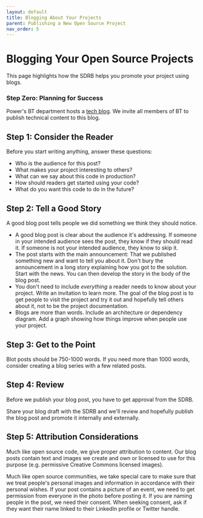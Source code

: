 ```yaml
---
layout: default
title: Blogging About Your Projects
parent: Publishing a New Open Source Project
nav_order: 5
---
```


# Blogging Your Open Source Projects

This page highlights how the SDRB helps you promote your project using blogs.

### Step Zero: Planning for Success

Power's BT department hosts a [tech blog](https://blog.techatpower.com/). We invite all members of BT to publish technical content to this blog.

## Step 1: Consider the Reader

Before you start writing anything, answer these questions:

 - Who is the audience for this post?
 - What makes your project interesting to others?
 - What can we say about this code in production?
 - How should readers get started using your code?
 - What do you want this code to do in the future?

## Step 2: Tell a Good Story

A good blog post tells people we did something we think they should notice.

 - A good blog post is clear about the audience it's addressing. If someone in your intended audience sees the post, they know if they should read it. If someone is not your intended audience, they know to skip it.
 - The post starts with the main announcement: That we published something new and want to tell you about it. Don't bury the announcement in a long story explaining how you got to the solution. Start with the news. You can then develop the story in the body of the blog post.
 - You don't need to include _everything_ a reader needs to know about your project. Write an invitation to learn more. The goal of the blog post is to get people to visit the project and try it out and hopefully tell others about it, not to be the project documentation.
 - Blogs are more than words. Include an architecture or dependency diagram. Add a graph showing how things improve when people use your project.

## Step 3: Get to the Point

Blot posts should be 750-1000 words. If you need more than 1000 words, consider creating a blog series with a few related posts.

## Step 4: Review

Before we publish your blog post, you have to get approval from the SDRB.

Share your blog draft with the SDRB and we'll review and hopefully publish the blog post and promote it internally and externally.

## Step 5: Attribution Considerations

Much like open source code, we give proper attribution to content. Our blog posts contain text and images we create and own or licensed to use for this purpose (e.g. permissive Creative Commons licensed images).

Much like open source communities, we take special care to make sure that we treat people's personal images and information in accordance with their personal wishes. If your post contains a picture of an event, we need to get permission from everyone in the photo before posting it. If you are naming people in the post, we need their consent. When seeking consent, ask if they want their name linked to their LinkedIn profile or Twitter handle.
